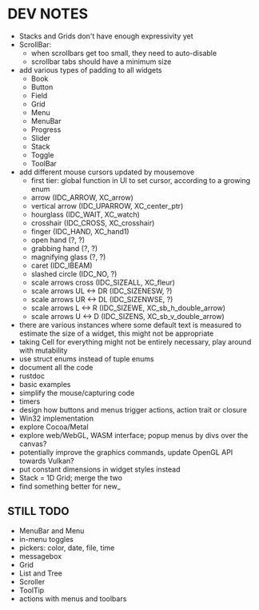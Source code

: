 # DEV NOTES

- Stacks and Grids don't have enough expressivity yet
- ScrollBar:
    - when scrollbars get too small, they need to auto-disable
    - scrollbar tabs should have a minimum size
- add various types of padding to all widgets
    - Book
    - Button
    - Field
    - Grid
    - Menu
    - MenuBar
    - Progress
    - Slider
    - Stack
    - Toggle
    - ToolBar
- add different mouse cursors updated by mousemove
    - first tier: global function in UI to set cursor, according to a growing enum
    - arrow (IDC_ARROW, XC_arrow)
    - vertical arrow (IDC_UPARROW, XC_center_ptr)
    - hourglass (IDC_WAIT, XC_watch)
    - crosshair (IDC_CROSS, XC_crosshair)
    - finger (IDC_HAND, XC_hand1)
    - open hand (?, ?)
    - grabbing hand (?, ?)
    - magnifying glass (?, ?)
    - caret (IDC_IBEAM)
    - slashed circle (IDC_NO, ?)
    - scale arrows cross (IDC_SIZEALL, XC_fleur)
    - scale arrows UL <-> DR (IDC_SIZENESW, ?)
    - scale arrows UR <-> DL (IDC_SIZENWSE, ?)
    - scale arrows L <-> R (IDC_SIZEWE, XC_sb_h_double_arrow)
    - scale arrows U <-> D (IDC_SIZENS, XC_sb_v_double_arrow)
- there are various instances where some default text is measured to estimate the size of a widget, this might not be appropriate
- taking Cell for everything might not be entirely necessary, play around with mutability
- use struct enums instead of tuple enums
- document all the code
- rustdoc
- basic examples
- simplify the mouse/capturing code
- timers
- design how buttons and menus trigger actions, action trait or closure
- Win32 implementation
- explore Cocoa/Metal
- explore web/WebGL, WASM interface; popup menus by divs over the canvas?
- potentially improve the graphics commands, update OpenGL API towards Vulkan?
- put constant dimensions in widget styles instead
- Stack = 1D Grid; merge the two
- find something better for new_

## STILL TODO

- MenuBar and Menu
- in-menu toggles
- pickers: color, date, file, time
- messagebox
- Grid
- List and Tree
- Scroller
- ToolTip
- actions with menus and toolbars

